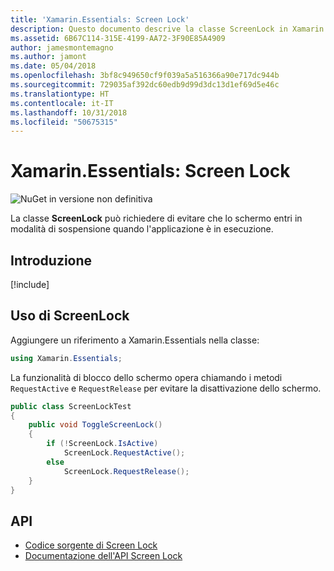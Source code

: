 ```yaml
---
title: 'Xamarin.Essentials: Screen Lock'
description: Questo documento descrive la classe ScreenLock in Xamarin.Essentials, che può richiedere di evitare che lo schermo entri in modalità di sospensione quando l'applicazione è in esecuzione.
ms.assetid: 6B67C114-315E-4199-AA72-3F90E85A4909
author: jamesmontemagno
ms.author: jamont
ms.date: 05/04/2018
ms.openlocfilehash: 3bf8c949650cf9f039a5a516366a90e717dc944b
ms.sourcegitcommit: 729035af392dc60edb9d99d3dc13d1ef69d5e46c
ms.translationtype: HT
ms.contentlocale: it-IT
ms.lasthandoff: 10/31/2018
ms.locfileid: "50675315"
---
```

# <a name="xamarinessentials-screen-lock"></a>Xamarin.Essentials: Screen Lock

![NuGet in versione non definitiva](~/media/shared/pre-release.png)

La classe **ScreenLock** può richiedere di evitare che lo schermo entri in modalità di sospensione quando l'applicazione è in esecuzione.

## <a name="get-started"></a>Introduzione

[!include[](~/essentials/includes/get-started.md)]

## <a name="using-screenlock"></a>Uso di ScreenLock

Aggiungere un riferimento a Xamarin.Essentials nella classe:

```csharp
using Xamarin.Essentials;
```

La funzionalità di blocco dello schermo opera chiamando i metodi `RequestActive` e `RequestRelease` per evitare la disattivazione dello schermo.

```csharp
public class ScreenLockTest
{
    public void ToggleScreenLock()
    {
        if (!ScreenLock.IsActive)
            ScreenLock.RequestActive();
        else
            ScreenLock.RequestRelease();
    }
}
```

## <a name="api"></a>API

- [Codice sorgente di Screen Lock](https://github.com/xamarin/Essentials/tree/master/Xamarin.Essentials/ScreenLock)
- [Documentazione dell'API Screen Lock](xref:Xamarin.Essentials.ScreenLock)
